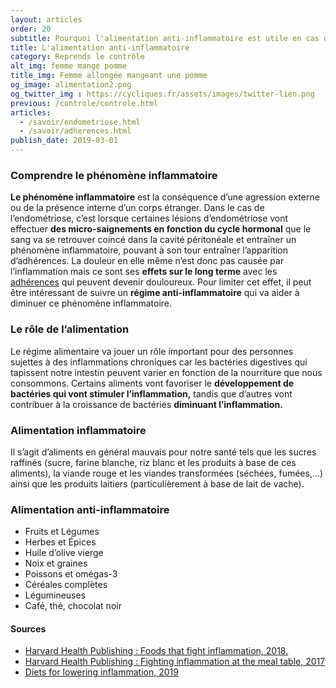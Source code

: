 ```yaml
---
layout: articles
order: 20
subtitle: Pourquoi l'alimentation anti-inflammatoire est utile en cas d'endométriose.
title: L'alimentation anti-inflammatoire
category: Reprends le contrôle
alt_img: femme mange pomme
title_img: Femme allongée mangeant une pomme
og_image: alimentation2.png
og_twitter_img : https://cycliques.fr/assets/images/twitter-lien.png
previous: /controle/controle.html
articles:
  - /savoir/endometriose.html
  - /savoir/adherences.html
publish_date: 2019-03-01
---
```


### Comprendre le phénomène inflammatoire
**Le phénomène inflammatoire** est la conséquence d’une agression externe ou de la présence interne d’un corps étranger. Dans le cas de l’endométriose, c’est lorsque certaines lésions d’endométriose vont effectuer **des micro-saignements en fonction du cycle hormonal** que le sang va se retrouver coincé dans la cavité péritonéale et entraîner un phénomène inflammatoire, pouvant à son tour entraîner l’apparition d’adhérences.
La douleur en elle même n’est donc pas causée par l’inflammation mais ce sont ses **effets sur le long terme** avec les <a href="/savoir/adherences.html" class="link">adhérences</a> qui peuvent devenir douloureux. Pour limiter cet effet, il peut être intéressant de suivre un **régime anti-inflammatoire** qui va aider à diminuer ce phénomène inflammatoire.

### Le rôle de l’alimentation
Le régime alimentaire va jouer un rôle important pour des personnes sujettes à des inflammations chroniques car les bactéries digestives qui tapissent notre intestin peuvent varier en fonction de la nourriture que nous consommons. Certains aliments vont favoriser le **développement de bactéries qui vont stimuler l’inflammation,** tandis que d’autres vont contribuer à la croissance de bactéries **diminuant l’inflammation.**
### Alimentation inflammatoire
Il s’agit d’aliments en général mauvais pour notre santé tels que les sucres raffinés (sucre, farine blanche, riz blanc et les produits à base de ces aliments), la viande rouge et les viandes transformées (séchées, fumées,…) ainsi que les produits laitiers (particulièrement à base de lait de vache).
### Alimentation anti-inflammatoire
<ul>
  <li class="list">Fruits et Légumes</li>
  <li class="list">Herbes et Épices</li>
  <li class="list">Huile d’olive vierge</li>
  <li class="list">Noix et graines</li>
  <li class="list">Poissons et omégas-3</li>
  <li class="list">Céréales complètes</li>
  <li class="list">Légumineuses</li>
  <li class="list">Café, thé, chocolat noir</li>
</ul>
<div class="col-sm-10 offset-sm-1 sources">
  <h4>Sources</h4>
  <ul class="ul-list">
    <li class="list"><a href="https://www.health.harvard.edu/staying-healthy/foods-that-fight-inflammation">Harvard Health Publishing : Foods that fight inflammation, 2018.</a></li>
    <li class="list"><a href="https://www.health.harvard.edu/healthy-eating/fighting-inflammation-at-the-meal-table">Harvard Health Publishing : Fighting inflammation at the meal table, 2017</a></li>
    <li class="list"><a href="https://www.aarp.org/health/conditions-treatments/info-2019/diets-for-lowering-inflammation.html">Diets for lowering inflammation, 2019</a></li>
  </ul>
</div>